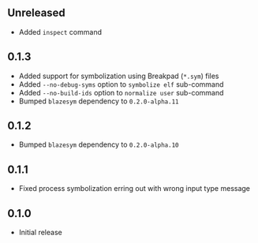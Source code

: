 Unreleased
----------
- Added `inspect` command


0.1.3
-----
- Added support for symbolization using Breakpad (`*.sym`) files
- Added `--no-debug-syms` option to `symbolize elf` sub-command
- Added `--no-build-ids` option to `normalize user` sub-command
- Bumped `blazesym` dependency to `0.2.0-alpha.11`


0.1.2
-----
- Bumped `blazesym` dependency to `0.2.0-alpha.10`


0.1.1
-----
- Fixed process symbolization erring out with wrong input type message


0.1.0
-----
- Initial release
